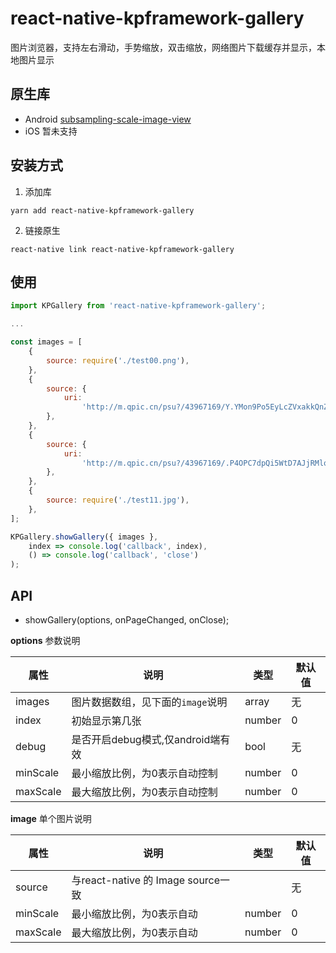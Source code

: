 # react-native-kpframework-gallery

图片浏览器，支持左右滑动，手势缩放，双击缩放，网络图片下载缓存并显示，本地图片显示

## 原生库

- Android [subsampling-scale-image-view](https://github.com/davemorrissey/subsampling-scale-image-view)
- iOS 暂未支持

## 安装方式

1. 添加库

```
yarn add react-native-kpframework-gallery
```

2. 链接原生

```
react-native link react-native-kpframework-gallery
```

## 使用

```jsx
import KPGallery from 'react-native-kpframework-gallery';

...

const images = [
    {
        source: require('./test00.png'),
    },
    {
        source: {
            uri:
                'http://m.qpic.cn/psu?/43967169/Y.YMon9Po5EyLcZVxakkQnZn0y.O5dEjvtvA0bKXv9A!/b/YfBXWBFokwAAYrBHfRI4VAAA&a=29&b=31&bo=ngKEAQAAAAABEC4!&rf=viewer_4',
        },
    },
    {
        source: {
            uri:
                'http://m.qpic.cn/psu?/43967169/.P4OPC7dpQi5WtD7AJjRMloPZJIM4w.5wSJ7wCiLFjM!/b/Yf.ZShHKVAAAYsfQfhK4VAAA&a=29&b=31&bo=AAKOAQAAAAABELo!&rf=viewer_4',
        },
    },
    {
        source: require('./test11.jpg'),
    },
];

KPGallery.showGallery({ images },
    index => console.log('callback', index),
    () => console.log('callback', 'close')
);

```


## API

- showGallery(options, onPageChanged, onClose);  

**options** 参数说明  

| 属性     | 说明                           | 类型                    | 默认值 |
| -------- | ------------------------------ | ----------------------- | ------ |
| images  | 图片数据数组，见下面的`image`说明                       | array | 无     |
| index | 初始显示第几张         | number                  | 0      |
| debug  | 是否开启debug模式,仅android端有效                     | bool                | 无     |
| minScale     | 最小缩放比例，为0表示自动控制 | number                 | 0   |
| maxScale     | 最大缩放比例，为0表示自动控制 | number                 | 0   |

**image** 单个图片说明

| 属性     | 说明                           | 类型                    | 默认值 |
| -------- | ------------------------------ | ----------------------- | ------ |
| source  | 与react-native 的 Image source一致                       |  | 无     |
| minScale     | 最小缩放比例，为0表示自动 | number                 | 0   |
| maxScale     | 最大缩放比例，为0表示自动 | number                 | 0   |